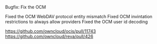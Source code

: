 Bugfix: Fix the OCM

Fixed the OCM WebDAV protocol entity mismatch
Fixed OCM invintation restrictions to always allow providers
Fixed the OCM user id decoding

https://github.com/owncloud/ocis/pull/11743    
https://github.com/owncloud/reva/pull/426